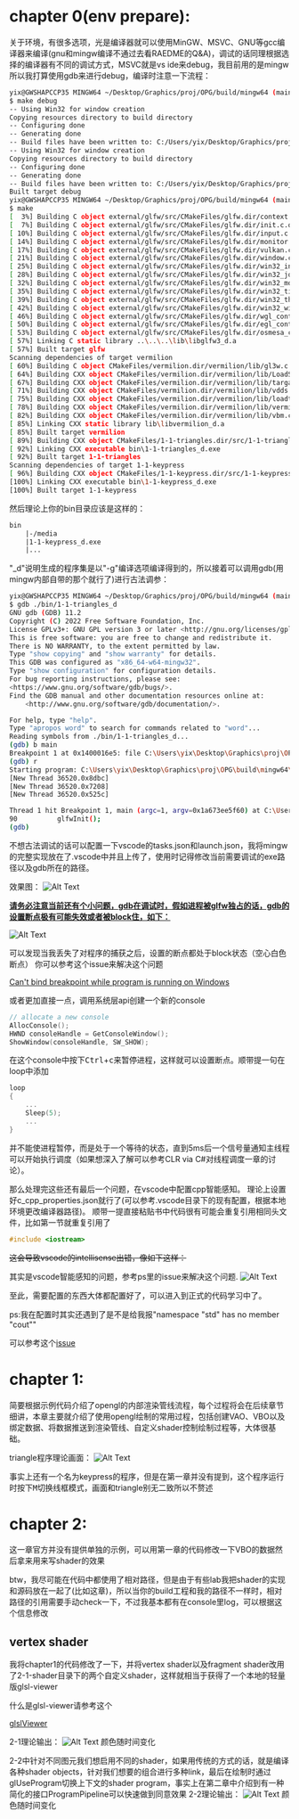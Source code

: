 # chapter 0(env prepare):
关于环境，有很多选项，光是编译器就可以使用MinGW、MSVC、GNU等gcc编译器来编译(gnu和mingw编译不通过去看RAEDME的Q&A)，调试的话同理根据选择的编译器有不同的调试方式，MSVC就是vs ide来debug，我目前用的是mingw所以我打算使用gdb来进行debug，编译时注意一下流程：
```sh
yix@GWSHAPCCP35 MINGW64 ~/Desktop/Graphics/proj/OPG/build/mingw64 (main)
$ make debug
-- Using Win32 for window creation
Copying resources directory to build directory
-- Configuring done
-- Generating done
-- Build files have been written to: C:/Users/yix/Desktop/Graphics/proj/OPG/build/mingw64
-- Using Win32 for window creation
Copying resources directory to build directory
-- Configuring done
-- Generating done
-- Build files have been written to: C:/Users/yix/Desktop/Graphics/proj/OPG/build/mingw64
Built target debug
yix@GWSHAPCCP35 MINGW64 ~/Desktop/Graphics/proj/OPG/build/mingw64 (main)
$ make
[  3%] Building C object external/glfw/src/CMakeFiles/glfw.dir/context.c.obj
[  7%] Building C object external/glfw/src/CMakeFiles/glfw.dir/init.c.obj
[ 10%] Building C object external/glfw/src/CMakeFiles/glfw.dir/input.c.obj
[ 14%] Building C object external/glfw/src/CMakeFiles/glfw.dir/monitor.c.obj
[ 17%] Building C object external/glfw/src/CMakeFiles/glfw.dir/vulkan.c.obj
[ 21%] Building C object external/glfw/src/CMakeFiles/glfw.dir/window.c.obj
[ 25%] Building C object external/glfw/src/CMakeFiles/glfw.dir/win32_init.c.obj
[ 28%] Building C object external/glfw/src/CMakeFiles/glfw.dir/win32_joystick.c.obj
[ 32%] Building C object external/glfw/src/CMakeFiles/glfw.dir/win32_monitor.c.obj
[ 35%] Building C object external/glfw/src/CMakeFiles/glfw.dir/win32_time.c.obj
[ 39%] Building C object external/glfw/src/CMakeFiles/glfw.dir/win32_thread.c.obj
[ 42%] Building C object external/glfw/src/CMakeFiles/glfw.dir/win32_window.c.obj
[ 46%] Building C object external/glfw/src/CMakeFiles/glfw.dir/wgl_context.c.obj
[ 50%] Building C object external/glfw/src/CMakeFiles/glfw.dir/egl_context.c.obj
[ 53%] Building C object external/glfw/src/CMakeFiles/glfw.dir/osmesa_context.c.obj
[ 57%] Linking C static library ..\..\..\lib\libglfw3_d.a
[ 57%] Built target glfw
Scanning dependencies of target vermilion
[ 60%] Building C object CMakeFiles/vermilion.dir/vermilion/lib/gl3w.c.obj
[ 64%] Building CXX object CMakeFiles/vermilion.dir/vermilion/lib/LoadShaders.cpp.obj
[ 67%] Building CXX object CMakeFiles/vermilion.dir/vermilion/lib/targa.cpp.obj
[ 71%] Building CXX object CMakeFiles/vermilion.dir/vermilion/lib/vdds.cpp.obj
[ 75%] Building CXX object CMakeFiles/vermilion.dir/vermilion/lib/loadtexture.cpp.obj
[ 78%] Building CXX object CMakeFiles/vermilion.dir/vermilion/lib/vermilion.cpp.obj
[ 82%] Building CXX object CMakeFiles/vermilion.dir/vermilion/lib/vbm.cpp.obj
[ 85%] Linking CXX static library lib\libvermilion_d.a
[ 85%] Built target vermilion
[ 89%] Building CXX object CMakeFiles/1-1-triangles.dir/src/1-1-triangles/1-1-triangles.cpp.obj
[ 92%] Linking CXX executable bin\1-1-triangles_d.exe
[ 92%] Built target 1-1-triangles
Scanning dependencies of target 1-1-keypress
[ 96%] Building CXX object CMakeFiles/1-1-keypress.dir/src/1-1-keypress/1-1-keypress.cpp.obj
[100%] Linking CXX executable bin\1-1-keypress_d.exe
[100%] Built target 1-1-keypress
```
然后理论上你的bin目录应该是这样的：

```txt
bin
    |-/media
    |1-1-keypress_d.exe
    |...
```
"_d"说明生成的程序集是以"-g"编译选项编译得到的，所以接着可以调用gdb(用mingw内部自带的那个就行了)进行古法调参：
```sh
yix@GWSHAPCCP35 MINGW64 ~/Desktop/Graphics/proj/OPG/build/mingw64 (main)
$ gdb ./bin/1-1-triangles_d
GNU gdb (GDB) 11.2
Copyright (C) 2022 Free Software Foundation, Inc.
License GPLv3+: GNU GPL version 3 or later <http://gnu.org/licenses/gpl.html>
This is free software: you are free to change and redistribute it.
There is NO WARRANTY, to the extent permitted by law.
Type "show copying" and "show warranty" for details.
This GDB was configured as "x86_64-w64-mingw32".
Type "show configuration" for configuration details.
For bug reporting instructions, please see:
<https://www.gnu.org/software/gdb/bugs/>.
Find the GDB manual and other documentation resources online at:
    <http://www.gnu.org/software/gdb/documentation/>.

For help, type "help".
Type "apropos word" to search for commands related to "word"...
Reading symbols from ./bin/1-1-triangles_d...
(gdb) b main
Breakpoint 1 at 0x1400016e5: file C:\Users\yix\Desktop\Graphics\proj\OPG\src\1-1-triangles\1-1-triangles.cpp, line 90.
(gdb) r
Starting program: C:\Users\yix\Desktop\Graphics\proj\OPG\build\mingw64\bin\1-1-triangles_d.exe 
[New Thread 36520.0x8dbc]
[New Thread 36520.0x7208]
[New Thread 36520.0x525c]

Thread 1 hit Breakpoint 1, main (argc=1, argv=0x1a673ee5f60) at C:\Users\yix\Desktop\Graphics\proj\OPG\src\1-1-triangles\1-1-triangles.cpp:90
90          glfwInit();
(gdb)
```

不想古法调试的话可以配置一下vscode的tasks.json和launch.json，我将mingw的完整实现放在了.vscode中并且上传了，使用时记得修改当前需要调试的exe路径以及gdb所在的路径。

效果图：
![Alt Text](./png/debugbycode.png)

<u>**请务必注意当前还有个小问题，gdb在调试时，假如进程被glfw独占的话，gdb的设置断点极有可能失效或者被block住，如下：**</u>

![Alt Text](./png/setBreakpointFailed.png)

可以发现当我丢失了对程序的捕获之后，设置的断点都处于block状态（空心白色断点）
你可以参考这个issue来解决这个问题

[Can't bind breakpoint while program is running on Windows](https://github.com/Microsoft/vscode-cpptools/issues/595#issuecomment-289786451)

或者更加直接一点，调用系统层api创建一个新的console

``` cpp
// allocate a new console
AllocConsole();
HWND consoleHandle = GetConsoleWindow();
ShowWindow(consoleHandle, SW_SHOW);
```
在这个console中按下<kbd>Ctrl</kbd>+<kbd>c</kbd>来暂停进程，这样就可以设置断点。顺带提一句在loop中添加
``` cpp
loop
{
    ...
    Sleep(5);
    ...
}
```
并不能使进程暂停，而是处于一个等待的状态，直到5ms后一个信号量通知主线程可以开始执行调度（如果想深入了解可以参考CLR via C#对线程调度一章的讨论）。

那么处理完这些还有最后一个问题，在vscode中配置cpp智能感知。
理论上设置好c_cpp_properties.json就行了(可以参考.vscode目录下的现有配置，根据本地环境更改编译器路径)。
顺带一提直接粘贴书中代码很有可能会重复引用相同头文件，比如第一节就重复引用了
```cpp
#include <iostream>
```
~~这会导致vscode的intellisense出错，像如下这样：~~

其实是vscode智能感知的问题，参考ps里的issue来解决这个问题.
![Alt Text](./png/duplicateInclude.png)

至此，需要配置的东西大体都配置好了，可以进入到正式的代码学习中了。

ps:我在配置时其实还遇到了是不是给我报"namespace "std" has no member "cout""

可以参考这个[issue](https://stackoverflow.com/questions/44094817/why-is-visual-studio-code-telling-me-that-cout-is-not-a-member-of-std-namespace)

# chapter 1:

简要根据示例代码介绍了opengl的内部渲染管线流程，每个过程将会在后续章节细讲，本章主要就介绍了使用opengl绘制的常用过程，包括创建VAO、VBO以及绑定数据、将数据推送到渲染管线、自定义shader控制绘制过程等，大体很基础。

triangle程序理论画面：
![Alt Text](./png/triangles.png)

事实上还有一个名为keypress的程序，但是在第一章并没有提到，这个程序运行时按下<kbd>M</kbd>切换线框模式，画面和triangle别无二致所以不赘述

# chapter 2:
这一章官方并没有提供单独的示例，可以用第一章的代码修改一下VBO的数据然后拿来用来写shader的效果

btw，我尽可能在代码中都使用了相对路径，但是由于有些lab我把shader的实现和源码放在一起了(比如这章)，所以当你的build工程和我的路径不一样时，相对路径的引用需要手动check一下，不过我基本都有在console里log，可以根据这个信息修改

## vertex shader

我将chapter1的代码修改了一下，并将vertex shader以及fragment shader改用了2-1-shader目录下的两个自定义shader，这样就相当于获得了一个本地的轻量版glsl-viewer

什么是glsl-viewer请参考这个

[glslViewer](https://github.com/patriciogonzalezvivo/glslViewer)

2-1理论输出：
![Alt Text](./png/2-1.png)
颜色随时间变化

2-2中针对不同图元我们想启用不同的shader，如果用传统的方式的话，就是编译各种shader objects，针对我们想要的组合进行多种link，最后在绘制时通过glUseProgram切换上下文的shader program，事实上在第二章中介绍到有一种简化的接口ProgramPipeline可以快速做到同意效果
2-2理论输出：
![Alt Text](./png/2-2.png)
颜色随时间变化